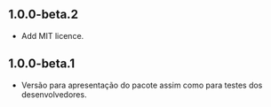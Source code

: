 ## 1.0.0-beta.2

* Add MIT licence.

## 1.0.0-beta.1

* Versão para apresentação do pacote assim como para testes dos desenvolvedores.
